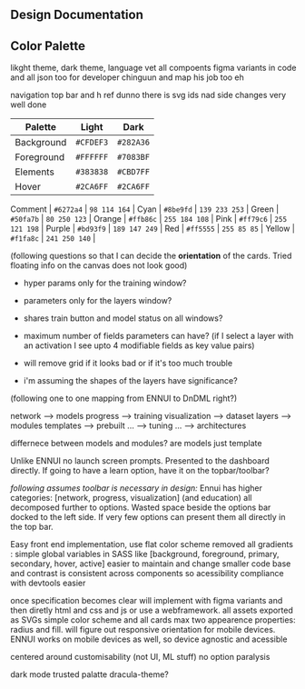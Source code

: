 ## Design Documentation

## Color Palette

likght theme, dark theme, language vet
all compoents figma variants in code and all json too for developer chinguun and map his job too eh

navigation top bar and h ref dunno there is svg ids nad side changes very well done 

Palette      | Light     | Dark          | 
---          | ---       | ---           | 
Background   | `#CFDEF3` | `#282A36`     |
Foreground   | `#FFFFFF` | `#7083BF`     |
Elements     | `#383838` | `#CBD7FF`     |
Hover        | `#2CA6FF` | `#2CA6FF` |

Comment      | `#6272a4` | `98 114 164`  |
Cyan         | `#8be9fd` | `139 233 253` |
Green        | `#50fa7b` | `80 250 123`  |
Orange       | `#ffb86c` | `255 184 108` |
Pink         | `#ff79c6` | `255 121 198` |
Purple       | `#bd93f9` | `189 147 249` |
Red          | `#ff5555` | `255 85 85`   |
Yellow       | `#f1fa8c` | `241 250 140` |

(following questions so that I can decide the **orientation** of the cards. Tried floating info on the canvas does not look good)

- hyper params only for the training window?
- parameters only for the layers window?
- shares train button and model status on all windows?
- maximum number of fields parameters can have? (if I select a layer with an activation I see upto 4 modifiable fields as key value pairs) 
- will remove grid if it looks bad or if it's too much trouble


- i'm assuming the shapes of the layers have significance?

(following one to one mapping from ENNUI to DnDML right?)

network --> models
progress --> training
visualization --> dataset
layers --> modules
templates --> prebuilt
... --> tuning
... --> architectures

differnece between models and modules?
are models just template


Unlike ENNUI no launch screen prompts. Presented to the dashboard directly. If going to have a learn option, have it on the topbar/toolbar?

*following assumes toolbar is necessary in design:* Ennui has higher categories: [network, progress, visualization] (and education) all decomposed further to options. Wasted space beside the options bar docked to the left side. If very few options can present them all directly in the top bar.

Easy front end implementation, use flat color scheme removed all gradients : simple global variables in SASS like [background, foreground, primary, secondary, hover, active] easier to maintain and change smaller code base and contrast is consistent across components so acessibility compliance with devtools easier

once specification becomes clear will implement with figma variants and then diretly html and css and js or use a webframework. all assets exported as SVGs simple color scheme and all cards max two appearence properties: radius and fill. will figure out responsive orientation for mobile devices. ENNUI works on mobile devices as well, so device agnostic and acessible

centered around customisability (not UI, ML stuff) no option paralysis

dark mode trusted palatte dracula-theme?


<!-- contending for side bar and open collapse to abstract out to topbar and entire side dock is selection subsectoins ennui to a degree but two side bars and icon crutch so reduce deadspace and floating palatte on the grid for stuff hover open and select stuff or side bar space hmm think about it and drag and drop to canvas prompt hover for purspose side side bar but mouse travel less so keyboard navigate simplest good and ? help on top smallest section approachable remoce and undesigns as much as you can

grid snapping make shapes a bit smaller

grid and mac clean up feature and auto that and no breaking exzess too? hmm dunno

not jsut minst loaded in but local directory as well to use it eh

figma
webflow
front end
blue palatte inviting light theme dark theme discord slack context separation
card abuse exessivly to only where neede

mouse travel side bar choice move to top and preview fast as you hover and very small set of opinionated shortcuts nice window in unofficial onvenion trigger to override mouse travel

dark mode trusted palatte dracula-theme instead of remixing would be nice but if not too hoherent in light to dark transition can change to a more muted theme good contrast fundamentals

create simple icons 

-->


